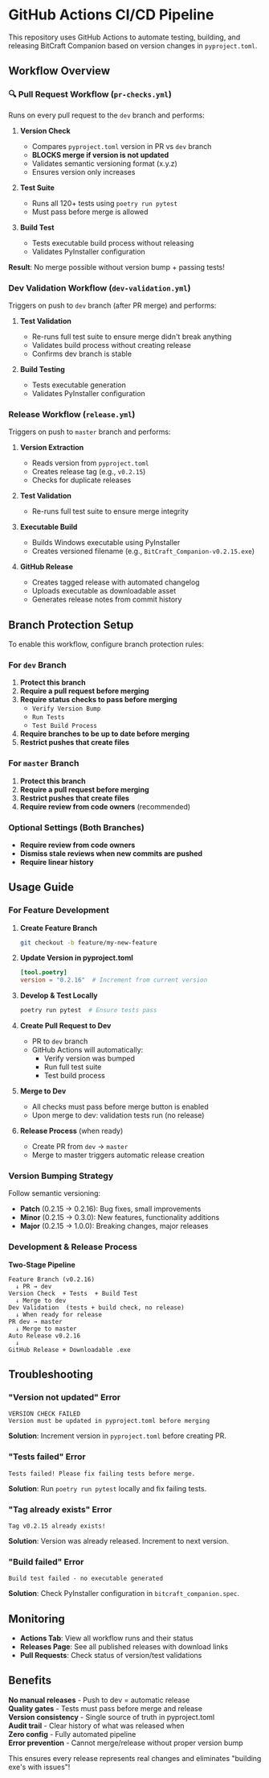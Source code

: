 # GitHub Actions CI/CD Pipeline

This repository uses GitHub Actions to automate testing, building, and releasing BitCraft Companion based on version changes in `pyproject.toml`.

## Workflow Overview

### 🔍 Pull Request Workflow (`pr-checks.yml`)

Runs on every pull request to the `dev` branch and performs:

1. **Version Check** 
   - Compares `pyproject.toml` version in PR vs `dev` branch
   - **BLOCKS merge if version is not updated**
   - Validates semantic versioning format (x.y.z)
   - Ensures version only increases

2. **Test Suite** 
   - Runs all 120+ tests using `poetry run pytest`
   - Must pass before merge is allowed

3. **Build Test** 
   - Tests executable build process without releasing
   - Validates PyInstaller configuration

**Result**: No merge possible without version bump + passing tests!

### Dev Validation Workflow (`dev-validation.yml`)

Triggers on push to `dev` branch (after PR merge) and performs:

1. **Test Validation** 
   - Re-runs full test suite to ensure merge didn't break anything
   - Validates build process without creating release
   - Confirms dev branch is stable

2. **Build Testing**
   - Tests executable generation
   - Validates PyInstaller configuration

### Release Workflow (`release.yml`)

Triggers on push to `master` branch and performs:

1. **Version Extraction**
   - Reads version from `pyproject.toml`
   - Creates release tag (e.g., `v0.2.15`)
   - Checks for duplicate releases

2. **Test Validation**
   - Re-runs full test suite to ensure merge integrity

3. **Executable Build**
   - Builds Windows executable using PyInstaller
   - Creates versioned filename (e.g., `BitCraft_Companion-v0.2.15.exe`)

4. **GitHub Release**
   - Creates tagged release with automated changelog
   - Uploads executable as downloadable asset
   - Generates release notes from commit history

## Branch Protection Setup

To enable this workflow, configure branch protection rules:

### For `dev` Branch

1. **Protect this branch** 
2. **Require a pull request before merging** 
3. **Require status checks to pass before merging** 
   - `Verify Version Bump`
   - `Run Tests`
   - `Test Build Process`
4. **Require branches to be up to date before merging** 
5. **Restrict pushes that create files** 

### For `master` Branch
1. **Protect this branch** 
2. **Require a pull request before merging** 
3. **Restrict pushes that create files** 
4. **Require review from code owners** (recommended)

### Optional Settings (Both Branches)
- **Require review from code owners**
- **Dismiss stale reviews when new commits are pushed**
- **Require linear history**

## Usage Guide

### For Feature Development

1. **Create Feature Branch**
   ```bash
   git checkout -b feature/my-new-feature
   ```

2. **Update Version in pyproject.toml**
   ```toml
   [tool.poetry]
   version = "0.2.16"  # Increment from current version
   ```

3. **Develop & Test Locally**
   ```bash
   poetry run pytest  # Ensure tests pass
   ```

4. **Create Pull Request to Dev**
   - PR to `dev` branch
   - GitHub Actions will automatically:
     -  Verify version was bumped
     -  Run full test suite
     -  Test build process

5. **Merge to Dev**
   - All checks must pass before merge button is enabled
   - Upon merge to dev: validation tests run (no release)

6. **Release Process** (when ready)
   - Create PR from `dev` → `master`
   - Merge to master triggers automatic release creation

### Version Bumping Strategy

Follow semantic versioning:
- **Patch** (0.2.15 → 0.2.16): Bug fixes, small improvements
- **Minor** (0.2.15 → 0.3.0): New features, functionality additions  
- **Major** (0.2.15 → 1.0.0): Breaking changes, major releases

### Development & Release Process

**Two-Stage Pipeline** 
```
Feature Branch (v0.2.16) 
  ↓ PR → dev
Version Check  + Tests  + Build Test 
  ↓ Merge to dev
Dev Validation  (tests + build check, no release)
  ↓ When ready for release
PR dev → master
  ↓ Merge to master  
Auto Release v0.2.16
  ↓ 
GitHub Release + Downloadable .exe
```

## Troubleshooting

### "Version not updated" Error
```
VERSION CHECK FAILED
Version must be updated in pyproject.toml before merging
```
**Solution**: Increment version in `pyproject.toml` before creating PR.

### "Tests failed" Error
```
Tests failed! Please fix failing tests before merge.
```
**Solution**: Run `poetry run pytest` locally and fix failing tests.

### "Tag already exists" Error
```
Tag v0.2.15 already exists!
```
**Solution**: Version was already released. Increment to next version.

### "Build failed" Error
```
Build test failed - no executable generated
```
**Solution**: Check PyInstaller configuration in `bitcraft_companion.spec`.

## Monitoring

- **Actions Tab**: View all workflow runs and their status
- **Releases Page**: See all published releases with download links
- **Pull Requests**: Check status of version/test validations

## Benefits

 **No manual releases** - Push to dev = automatic release  
 **Quality gates** - Tests must pass before merge and release  
 **Version consistency** - Single source of truth in pyproject.toml  
 **Audit trail** - Clear history of what was released when  
 **Zero config** - Fully automated pipeline  
 **Error prevention** - Cannot merge/release without proper version bump

This ensures every release represents real changes and eliminates "building exe's with issues"!